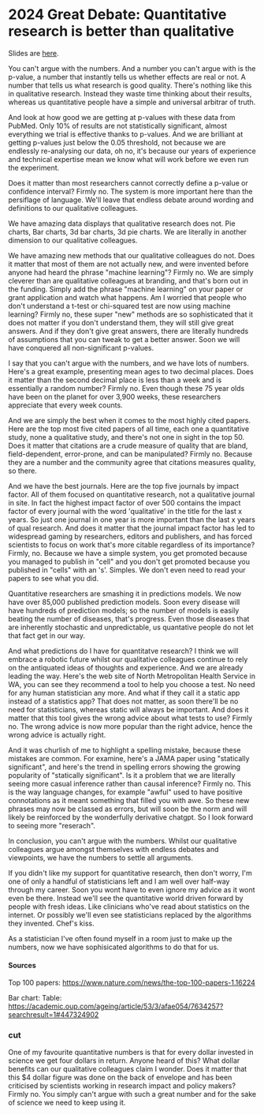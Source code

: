 # 2024 Great Debate: Quantitative research is better than qualitative

Slides are [here](https://agbarnett.github.io/talks/debate/slides).

You can't argue with the numbers. And a number you can't argue with is the p-value, a number that instantly tells us whether effects are real or not. A number that tells us what research is good quality. There's nothing like this in qualitative research. Instead they waste time thinking about their results, whereas us quantitative people have a simple and universal arbitrar of truth.

And look at how good we are getting at p-values with these data from PubMed. Only 10% of results are not statistically significant, almost everything we trial is effective thanks to p-values. And we are brilliant at getting p-values just below the 0.05 threshold, not because we are endlessly re-analysing our data, oh no, it's because our years of experience and technical expertise mean we know what will work before we even run the experiment. 

Does it matter than most researchers cannot correctly define a p-value or confidence interval? Firmly no. The system is more important here than the persiflage of language. We'll leave that endless debate around wording and definitions to our qualitative colleagues. 

We have amazing data displays that qualitative research does not. Pie charts, Bar charts, 3d bar charts, 3d pie charts. We are literally in another dimension to our qualitative colleagues.

We have amazing new methods that our qualitative colleagues do not. Does it matter that most of them are not actually new, and were invented before anyone had heard the phrase "machine learning"? Firmly no. We are simply cleverer than are qualitative colleagues at branding, and that's born out in the funding. Simply add the phrase "machine learning" on your paper or grant application and watch what happens. Am I worried that people who don't understand a t-test or chi-squared test are now using machine learning? Firmly no, these super "new" methods are so sophisticated that it does not matter if you don't understand them, they will still give great answers. And if they don't give great answers, there are literally hundreds of assumptions that you can tweak to get a better answer. Soon we will have conquered all non-significant p-values. 

I say that you can't argue with the numbers, and we have lots of numbers. Here's a great example, presenting mean ages to two decimal places. Does it matter than the second decimal place is less than a week and is essentially a random number? Firmly no. Even though these 75 year olds have been on the planet for over 3,900 weeks, these researchers appreciate that every week counts.

And we are simply the best when it comes to the most highly cited papers. Here are the top most five cited papers of all time, each one a quantitative study, none a qualitative study, and there's not one in sight in the top 50. Does it matter that citations are a crude measure of quality that are bland, field-dependent, error-prone, and can be manipulated? Firmly no. Because they are a number and the community agree that citations measures quality, so there. 

And we have the best journals. Here are the top five journals by impact factor. All of them focused on quantitative research, not a qualitative journal in site. In fact the highest impact factor of over 500 contains the impact factor of every journal with the word 'qualitative' in the title for the last x years. So just one journal in one year is more important than the last x years of qual research. And does it matter that the journal impact factor has led to widespread gaming by researchers, editors and publishers, and has forced scientists to focus on work that's more citable regardless of its importance? Firmly, no. Because we have a simple system, you get promoted because you managed to publish in "cell" and you don't get promoted because you published in "cells" with an 's'. Simples. We don't even need to read your papers to see what you did. 

Quantitative researchers are smashing it in predictions models. We now have over 85,000 published prediction models. Soon every disease will have hundreds of prediction models; so the number of models is easily beating the number of diseases, that's progress. Even those diseases that are inherently stochastic and unpredictable, us quantative people do not let that fact get in our way. 

And what predictions do I have for quantitatve research? I think we will embrace a robotic future whilst our qualitative colleagues continue to rely on the antiquated ideas of thoughts and experience. And we are already leading the way. Here's the web site of North Metropolitan Health Service in WA, you can see they recommend a tool to help you choose a test. No need for any human statistician any more. And what if they call it a static app instead of a statistics app? That does not matter, as soon there'll be no need for statisticians, whereas static will always be important. And does it matter that this tool gives the wrong advice about what tests to use? Firmly no. The wrong advice is now more popular than the right advice, hence the wrong advice is actually right. 

And it was churlish of me to highlight a spelling mistake, because these mistakes are common. For examine, here's a JAMA paper using "statically significant", and here's the trend in spelling errors showing the growing popularity of "statically significant". Is it a problem that we are literally seeing more casual inference rather than causal inference? Firmly no. This is the way language changes, for example "awful" used to have positive connotations as it meant something that filled you with awe. So these new phrases may now be classed as errors, but will soon be the norm and will likely be reinforced by the wonderfully derivative chatgpt. So I look forward to seeing more "reserach". 

In conclusion, you can't argue with the numbers. Whilst our qualitative colleagues argue amongst themselves with endless debates and viewpoints, we have the numbers to settle all arguments.

If you didn't like my support for quantitative research, then don't worry, I'm one of only a handful of statisticians left and I am well over half-way through my career. Soon you wont have to even ignore my advice as it wont even be there. Instead we'll see the quantitative world driven forward by people with fresh ideas. Like clinicians who've read about statistics on the internet. Or possibly we'll even see statisticians replaced by the algorithms they invented. Chef's kiss.

As a statistician I've often found myself in a room just to make up the numbers, now we have sophisicated algorithms to do that for us. 


#### Sources

Top 100 papers: https://www.nature.com/news/the-top-100-papers-1.16224

Bar chart: 
Table: https://academic.oup.com/ageing/article/53/3/afae054/7634257?searchresult=1#447324902

### cut

One of my favourite quantitative numbers is that for every dollar invested in science we get four dollars in return. Anyone heard of this? What dollar benefits can our qualitative colleagues claim I wonder. Does it matter that this $4 dollar figure was done on the back of envelope and has been criticised by scientists working in research impact and policy makers? Firmly no. You simply can't argue with such a great number and for the sake of science we need to keep using it. 
